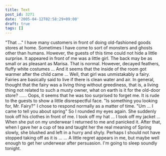 ```yaml
---
title: Text
post_id: 3271
date: '2005-04-12T02:58:29+09:00'
draft: true
tags: []
---
```


"That ..." I have many customers in front of doing old-fashioned goods stores at home. Sometimes I have come to sort of monsters and ghosts other than humans. However, the guests of this time could not hide a little surprise. It appeared in front of me was a little girl. The back may be as small or as pleasant as Marisa. That is normal. However, decayed feathers, fluffy white costumes ... And it seems that the inside of the room got warmer after the child came ... Well, that girl was unmistakably a fairy. Fairies are basically said to live if there is clean water and air. In general, thought that the fairy was a living thing without greediness, that is, a living thing not related to such a musty owner, what on earth is it for the old-door store? ...... Oops, it seems that he was too surprised to forget me. It is rude to the guests to show a little disrespectful face. "Is something you looking for, Mr. Fairy?" I chose to respond normally as a matter of time. "Um ... I came to tell you about spring" So I rounded my eyes again. She suddenly took off his clothes in front of me. I took off my hat ... I took off my jacket ... When she put on my underwear I returned to me and panicked it. After that, when I gave her a cup of tea and taught her the real meaning of Spring slowly, she blushed and left in a hurry and shyly. Perhaps I should not have stopped taking off as it is ... ... A little regret appears in me, but maybe well enough to get her underwear after persuasion. I'm going to sleep soundly tonight.
